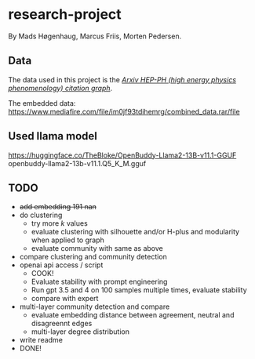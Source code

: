 # research-project

By Mads Høgenhaug, Marcus Friis, Morten Pedersen.

## Data

The data used in this project is the *[Arxiv HEP-PH (high energy physics phenomenology) citation graph](https://snap.stanford.edu/data/cit-HepPh.html)*.

The embedded data: <https://www.mediafire.com/file/im0jf93tdihemrg/combined_data.rar/file>

## Used llama model

<https://huggingface.co/TheBloke/OpenBuddy-Llama2-13B-v11.1-GGUF>
openbuddy-llama2-13b-v11.1.Q5_K_M.gguf

## TODO

* ~~add embedding 191 nan~~
* do clustering
  * try more $k$ values
  * evaluate clustering with silhouette and/or H-plus and modularity when applied to graph
  * evaluate community with same as above
* compare clustering and community detection
* openai api access / script
  * COOK!
  * Evaluate stability with prompt engineering
  * Run gpt 3.5 and 4 on 100 samples multiple times, evaluate stability
  * compare with expert
* multi-layer community detection and compare
  * evaluate embedding distance between agreement, neutral and disagreennt edges
  * multi-layer degree distribution
* write readme
* DONE!
